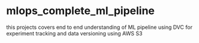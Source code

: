 # mlops_complete_ml_pipeline
this projects covers end to end understanding of ML pipeline using DVC for experiment tracking and data versioning using AWS S3
